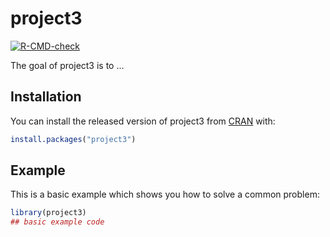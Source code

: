 
# project3

<!-- badges: start -->
[![R-CMD-check](https://github.com/mzhang98/project3/workflows/R-CMD-check/badge.svg)](https://github.com/mzhang98/project3/actions)
<!-- badges: end -->

The goal of project3 is to ...

## Installation

You can install the released version of project3 from [CRAN](https://CRAN.R-project.org) with:

``` r
install.packages("project3")
```

## Example

This is a basic example which shows you how to solve a common problem:

``` r
library(project3)
## basic example code
```

